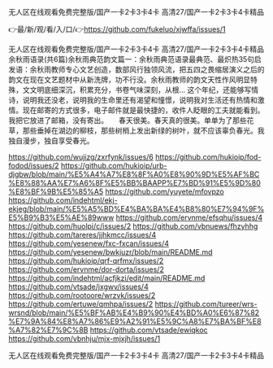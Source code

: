 无人区在线观看免费完整版/国产一卡2卡3卡4卡 高清27/国产一卡2卡3卡4卡精品

👉最/新/观/看/入/口/👉https://github.com/fukeluo/xjwffa/issues/1

无人区在线观看免费完整版/国产一卡2卡3卡4卡 高清27/国产一卡2卡3卡4卡精品　　余秋雨语录(共6篇)余秋雨典范韵文篇一：余秋雨典范语录最典范、最炽热35句启发语：余秋雨教师专心文艺创造，数部风行独领风流，把五四之畏缩居演义之后的韵文在现在文艺题材中从新洗牌，功不行没。余秋雨教师的韵文天性作风明显特殊，文文明底细深沉，积累充分，书卷气味深刻，从根...
这个年纪，还能够写情诗，说明我还没老，说明我的生命里还有渴望和憧憬，说明我对生活还有热情和激情。现在邮寄的方式很多，电子邮件就是最快捷的，收件人眨眼的工夫就能看到。我把它放进了邮箱，没有寄出。　　春天很美。春天真的很美。单单为了那些花草，那些垂掉在湖边的柳枝，那些树梢上发出新绿的树叶，就不应该辜负春光。我独自漫步，独自享受春光。


https://github.com/wujizg/zxrfynk/issues/6
https://github.com/hukioip/fod-fodod/issues/2
https://github.com/hukioip/urb-djgbw/blob/main/%E5%A4%A7%E8%8F%A0%E8%90%9D%E5%AF%BC%E8%88%AA%E7%A6%8F%E5%BB%BAAPP%E7%BD%91%E5%9D%80%E8%BF%9B%E5%85%A5
https://github.com/yuyete/mfovpzo
https://github.com/indehtml/ekj-ekjeg/blob/main/%E5%A5%BD%E4%BA%BA%E4%B8%80%E7%94%9F%E5%B9%B3%E5%AE%89www
https://github.com/ervnme/efsqhu/issues/4
https://github.com/huolpi/c/issues/2
https://github.com/vbnuews/fhzyhhg
https://github.com/tareres/jjhkmcc/issues/4
https://github.com/yesenew/fxc-fxcan/issues/4
https://github.com/yesenew/bwkjuzr/blob/main/README.md
https://github.com/hukioip/qrf-qrfmx/issues/2
https://github.com/ervnme/dor-dorta/issues/2
https://github.com/indehtml/acfjkzi/edit/main/README.md
https://github.com/vtsade/jxgwv/issues/4
https://github.com/rootoore/wrzvk/issues/2
https://github.com/ertuwe/qmhpa/issues/2
https://github.com/tureer/wrs-wrsnd/blob/main/%E5%BF%AB%E4%B9%90%E4%BD%A0%E6%87%82%E7%9A%84%E8%A7%86%E9%A2%91%E5%9C%A8%E7%BA%BF%E8%A7%82%E7%9C%8B
https://github.com/vtsade/ewiqkoc
https://github.com/vbnhju/mjx-mjxjh/issues/1

无人区在线观看免费完整版/国产一卡2卡3卡4卡 高清27/国产一卡2卡3卡4卡精品
